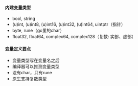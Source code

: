 <!--
 * @Author: lifangdi_i
 * @Date: 2019-12-12 11:29:54
 * @LastEditors: lifangdi_i
 * @LastEditTime: 2019-12-12 20:12:50
 -->
#### 内建变量类型
- bool, string
- (u)int, (u)int8, (u)int16, (u)int32, (u)int64, uintptr（指针）
- byte, rune（go里的char）
- float32, float64, complex64, complex128（复数: 实部、虚部）

#### 变量定义要点
- 变量类型写在变量名之后
- 编译器可以推测变量类型
- 没有char，只有rune
- 原生支持复数类型